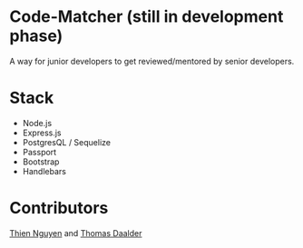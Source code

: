 # Code-Matcher (still in development phase)
A way for junior developers to get reviewed/mentored by senior developers.

# Stack
* Node.js
* Express.js
* PostgresQL / Sequelize
* Passport
* Bootstrap
* Handlebars

# Contributors
[Thien Nguyen](https://github.com/ThienNgn) and [Thomas Daalder](https://github.com/thomasdaalder)

